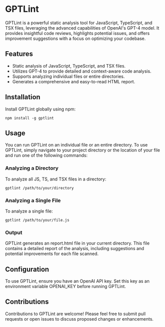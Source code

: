 # GPTLint
GPTLint is a powerful static analysis tool for JavaScript, TypeScript, and TSX files, leveraging the advanced capabilities of OpenAI's GPT-4 model. It provides insightful code reviews, highlights potential issues, and offers improvement suggestions with a focus on optimizing your codebase.

## Features
- Static analysis of JavaScript, TypeScript, and TSX files.
- Utilizes GPT-4 to provide detailed and context-aware code analysis.
- Supports analyzing individual files or entire directories.
- Generates a comprehensive and easy-to-read HTML report.

## Installation
Install GPTLint globally using npm:
```
npm install -g gptlint
```

## Usage
You can run GPTLint on an individual file or an entire directory. To use GPTLint, simply navigate to your project directory or the location of your file and run one of the following commands:

### Analyzing a Directory
To analyze all JS, TS, and TSX files in a directory:
```
gptlint /path/to/your/directory
```

### Analyzing a Single File
To analyze a single file:
```
gptlint /path/to/your/file.js
```
### Output
GPTLint generates an report.html file in your current directory. This file contains a detailed report of the analysis, including suggestions and potential improvements for each file scanned.

## Configuration
To use GPTLint, ensure you have an OpenAI API key. Set this key as an environment variable OPENAI_KEY before running GPTLint.

## Contributions
Contributions to GPTLint are welcome! Please feel free to submit pull requests or open issues to discuss proposed changes or enhancements.
